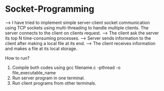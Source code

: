 # Socket-Programming

--> I have tried to implement simple server-client socket communication using TCP sockets using multi-threading to handle multiple clients. The server connects to the client on clients request.
--> The client ask the server its top N time-consuming processes. 
--> Server sends information to the client after making a local file at its end.
--> The client receives information and makes a file at its local storage.

How to run?

1. Compile both codes using gcc filename.c -pthread -o file_executable_name
2. Run server program in one terminal.
3. Run client programs from other terminals. 
